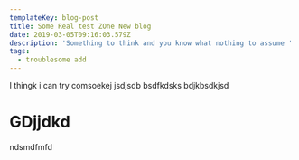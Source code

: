 ```yaml
---
templateKey: blog-post
title: Some Real test ZOne New blog
date: 2019-03-05T09:16:03.579Z
description: 'Something to think and you know what nothing to assume '
tags:
  - troublesome add
---
```

I thingk i can try comsoekej jsdjsdb bsdfkdsks bdjkbsdkjsd



# GDjjdkd 

ndsmdfmfd
